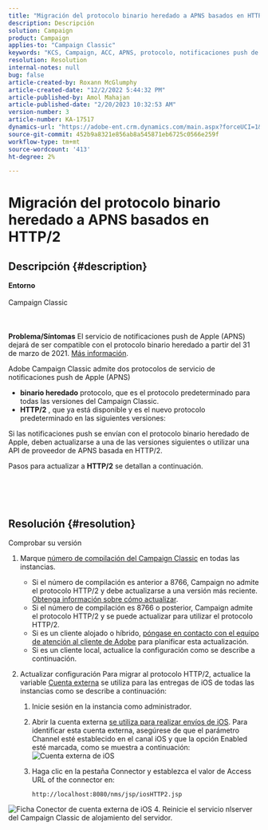 ```yaml
---
title: "Migración del protocolo binario heredado a APNS basados en HTTP/2"
description: Descripción
solution: Campaign
product: Campaign
applies-to: "Campaign Classic"
keywords: "KCS, Campaign, ACC, APNS, protocolo, notificaciones push de Apple"
resolution: Resolution
internal-notes: null
bug: false
article-created-by: Roxann McGlumphy
article-created-date: "12/2/2022 5:44:32 PM"
article-published-by: Amol Mahajan
article-published-date: "2/20/2023 10:32:53 AM"
version-number: 3
article-number: KA-17517
dynamics-url: "https://adobe-ent.crm.dynamics.com/main.aspx?forceUCI=1&pagetype=entityrecord&etn=knowledgearticle&id=f6cc88f5-6872-ed11-9561-6045bd006079"
source-git-commit: 452b9a8321e856ab8a545871eb6725c0566e259f
workflow-type: tm+mt
source-wordcount: '413'
ht-degree: 2%

---
```


# Migración del protocolo binario heredado a APNS basados en HTTP/2

## Descripción {#description}

<b>Entorno</b><br><br>Campaign Classic<br><br> <br><br><b>Problema/Síntomas</b>
El servicio de notificaciones push de Apple (APNS) dejará de ser compatible con el protocolo binario heredado a partir del 31 de marzo de 2021. [Más información](https://developer.apple.com/news/?id=c88acm2b).

Adobe Campaign Classic admite dos protocolos de servicio de notificaciones push de Apple (APNS)

- <b>binario heredado</b> protocolo, que es el protocolo predeterminado para todas las versiones del Campaign Classic.
- <b>HTTP/2</b> , que ya está disponible y es el nuevo protocolo predeterminado en las siguientes versiones:


Si las notificaciones push se envían con el protocolo binario heredado de Apple, deben actualizarse a una de las versiones siguientes o utilizar una API de proveedor de APNS basada en HTTP/2.

Pasos para actualizar a <b>HTTP/2</b> se detallan a continuación.


<br><br> 

## Resolución {#resolution}

Comprobar su versión
1. Marque [número de compilación del Campaign Classic](https://experienceleague.adobe.com/docs/campaign-classic/using/getting-started/starting-with-adobe-campaign/launching-adobe-campaign.html?lang=en#getting-your-campaign-version) en todas las instancias.

   - Si el número de compilación es anterior a 8766, Campaign no admite el protocolo HTTP/2 y debe actualizarse a una versión más reciente. [Obtenga información sobre cómo actualizar](https://experienceleague.adobe.com/docs/campaign-classic/using/monitoring-campaign-classic/updating-adobe-campaign/build-upgrade.html?lang=en#performing-a-build-upgrade).
   - Si el número de compilación es 8766 o posterior, Campaign admite el protocolo HTTP/2 y se puede actualizar para utilizar el protocolo HTTP/2.
   - Si es un cliente alojado o híbrido, [póngase en contacto con el equipo de atención al cliente de Adobe](https://experienceleague.adobe.com/docs/customer-one/using/home.html?lang=en) para planificar esta actualización.
   - Si es un cliente local, actualice la configuración como se describe a continuación.
2. Actualizar configuración Para migrar al protocolo HTTP/2, actualice la variable [Cuenta externa](https://experienceleague.adobe.com/docs/campaign-classic/using/installing-campaign-classic/accessing-external-database/external-accounts.html?lang=en) se utiliza para las entregas de iOS de todas las instancias como se describe a continuación:

   1. Inicie sesión en la instancia como administrador.
   2. Abrir la cuenta externa [se utiliza para realizar envíos de iOS](https://experienceleague.adobe.com/docs/campaign-classic/using/sending-messages/sending-push-notifications/configure-the-mobile-app/configuring-the-mobile-application.html?lang=en). Para identificar esta cuenta externa, asegúrese de que el parámetro Channel esté establecido en el canal iOS y que la opción Enabled esté marcada, como se muestra a continuación: ![Cuenta externa de iOS](https://helpx.adobe.com/content/dam/help/en/campaign/kb/migrate-to-http2/jcr_content/main-pars/procedure/proc_par/step_1/step_par/image/iOS-ext-account.png "iOS-ext-account")
   3. Haga clic en la pestaña Connector y establezca el valor de Access URL of the connector en:

      ```
      http://localhost:8080/nms/jsp/iosHTTP2.jsp
      ```

![Ficha Conector de cuenta externa de iOS](https://helpx.adobe.com/content/dam/help/en/campaign/kb/migrate-to-http2/jcr_content/main-pars/procedure/proc_par/step/step_par/image/iOs-ext-account-connector.png "iOs-ext-account-connector")
4. Reinicie el servicio nlserver del Campaign Classic de alojamiento del servidor.

